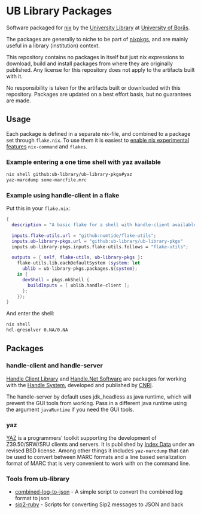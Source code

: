# UB Library Packages

Software packaged for [nix][] by the [University Library][ub-library] at
[University of Borås][ub].

[nix]: https://nixos.org
[ub-library]: https://www.hb.se/en/university-library/
[ub]: https://www.hb.se/en/

The packages are generally to niche to be part of [nixpkgs][], and are mainly
useful in a library (institution) context.

[nixpkgs]: https://github.com/NixOS/nixpkgs

This repository contains no packages in itself but just nix expressions to
download, build and install packages from where they are originally published.
Any license for this repository does not apply to the artifacts built with it.

No responsibility is taken for the artifacts built or downloaded with this
repository. Packages are updated on a best effort basis, but no guarantees are
made.

## Usage

Each package is defined in a separate nix-file, and combined to a package set
through `flake.nix`. To use them it is easiest to [enable nix experimental
features][flakes] `nix-command` and `flakes`.

[flakes]: https://nixos.wiki/wiki/Flakes

### Example entering a one time shell with yaz available

``` sh
nix shell github:ub-library/ub-library-pkgs#yaz
yaz-marcdump some-marcfile.mrc
```

### Example using handle-client in a flake

Put this in your `flake.nix`:

```nix
{
  description = "A basic flake for a shell with handle-client available";

  inputs.flake-utils.url = "github:numtide/flake-utils";
  inputs.ub-library-pkgs.url = "github:ub-library/ub-library-pkgs"
  inputs.ub-library-pkgs.inputs.flake-utils.follows = "flake-utils";

  outputs = { self, flake-utils, ub-library-pkgs }:
    flake-utils.lib.eachDefaultSystem (system: let
      ublib = ub-library-pkgs.packages.${system};
    in {
      devShell = pkgs.mkShell {
        buildInputs = [ ublib.handle-client ];
      };
    });
}
```

And enter the shell:
```sh
nix shell
hdl-qresolver 0.NA/0.NA
```

## Packages

### handle-client and handle-server

[Handle Client Library][hcl] and [Handle.Net Software][hns] are packages for
working with the [Handle System][handle], developed and published by [CNRI][].

The handle-server by default uses jdk_headless as java runtime, which will
prevent the GUI tools from working. Pass in a different java runtime using the
argument `javaRuntime` if you need the GUI tools.

[hcl]: http://www.handle.net/client_download.html
[hns]: http://www.handle.net/download_hnr.html
[handle]: https://www.rfc-editor.org/rfc/rfc3650.txt
[CNRI]: http://www.cnri.reston.va.us

### yaz

[YAZ][] is a programmers’ toolkit supporting the development of Z39.50/SRW/SRU
clients and servers. It is published by [Index Data][indexdata] under an revised
BSD license. Among other things it includes `yaz-marcdump` that can be used to
convert between MARC formats and a line based serialization format of MARC that
is very convenient to work with on the command line.

[YAZ]: https://www.indexdata.com/resources/software/yaz/
[indexdata]: https://www.indexdata.com

### Tools from ub-library

* [combined-log-to-json][] - A simple script to convert the combined log format
    to json
* [sip2-ruby][] - Scripts for converting Sip2 messages to JSON and back

[combined-log-to-json]: https://github.com/ub-library/combined-log-to-json
[sip2-ruby]: https://github.com/ub-library/sip2-ruby
